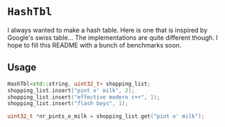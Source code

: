 # `HashTbl`

I always wanted to make a hash table. Here is one that is inspired by
Google's swiss table... The implementations are quite different though.
I hope to fill this README with a bunch of benchmarks soon.

## Usage

```cpp
HashTbl<std::string, uint32_t> shopping_list;
shopping_list.insert("pint o' milk", 2);
shopping_list.insert("effective modern c++", 1);
shopping_list.insert("flash boys", 1);

uint32_t *nr_pints_o_milk = shopping_list.get("pint o' milk");
```


```

```